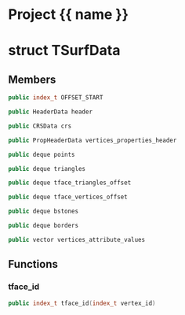 <script setup>
import {useRoute} from 'vitepress'
const {path} = useRoute()
const tokens = path.split('/')
const words = tokens[2].split('-');
for (let i = 0; i < words.length; i++) {
    words[i] = words[i].charAt(0).toUpperCase() + words[i].slice(1);
    words[i] = words[i].replace('geode', 'Geode')
}
const name = words.join('-');
</script>
# Project {{ name }}

# struct TSurfData


## Members

```cpp
public index_t OFFSET_START

```

```cpp
public HeaderData header

```

```cpp
public CRSData crs

```

```cpp
public PropHeaderData vertices_properties_header

```

```cpp
public deque points

```

```cpp
public deque triangles

```

```cpp
public deque tface_triangles_offset

```

```cpp
public deque tface_vertices_offset

```

```cpp
public deque bstones

```

```cpp
public deque borders

```

```cpp
public vector vertices_attribute_values

```



## Functions

### tface_id

```cpp
public index_t tface_id(index_t vertex_id)
```




